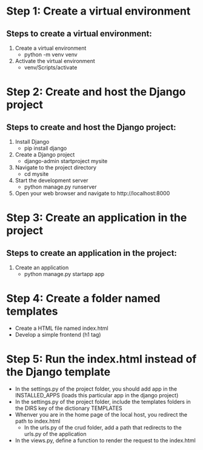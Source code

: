 # Step 1: Create a virtual environment
## Steps to create a virtual environment:
1) Create a virtual environment
    - python -m venv venv
2) Activate the virtual environment
    - venv/Scripts/activate
# Step 2: Create and host the Django project
## Steps to create and host the Django project:
1) Install Django
    - pip install django
2) Create a Django project
    -  django-admin startproject mysite
3) Navigate to the project directory
    - cd mysite
4) Start the development server
    - python manage.py runserver
7) Open your web browser and navigate to http://localhost:8000
# Step 3: Create an application in the project
## Steps to create an application in the project:
1) Create an application
    - python manage.py startapp app
# Step 4: Create a folder named templates
- Create a HTML file named index.html
- Develop a simple frontend (h1 tag)
# Step 5: Run the index.html instead of the Django template
- In the settings.py of the project folder, you should add app in the INSTALLED_APPS (loads this particular app in the django project)
- In the settings.py of the project folder, include the templates folders in the DIRS key of the dictionary TEMPLATES
- Whenver you are in the home page of the local host, you redirect the path to index.html
    - In the urls.py of the crud folder, add a path that redirects to the urls.py of the application
- In the views.py, define a function to render the request to the index.html 